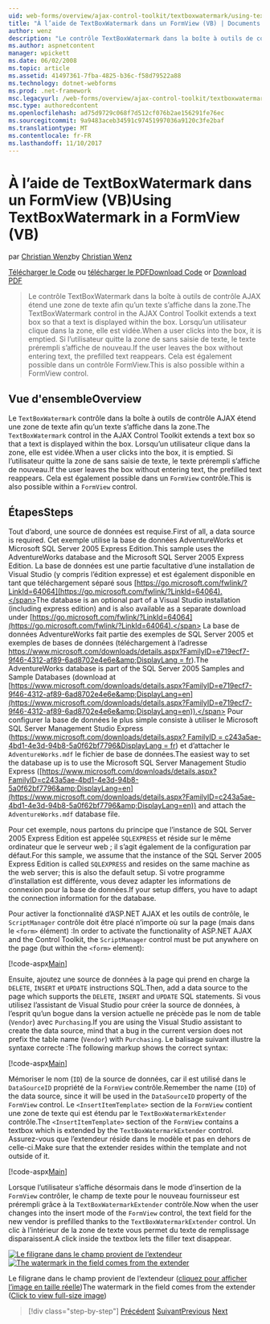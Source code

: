 ```yaml
---
uid: web-forms/overview/ajax-control-toolkit/textboxwatermark/using-textboxwatermark-in-a-formview-vb
title: "À l’aide de TextBoxWatermark dans un FormView (VB) | Documents Microsoft"
author: wenz
description: "Le contrôle TextBoxWatermark dans la boîte à outils de contrôle AJAX étend une zone de texte afin qu’un texte s’affiche dans la zone. Lorsqu’un utilisateur clique dans la zone, il vous..."
ms.author: aspnetcontent
manager: wpickett
ms.date: 06/02/2008
ms.topic: article
ms.assetid: 41497361-7fba-4825-b36c-f58d79522a88
ms.technology: dotnet-webforms
ms.prod: .net-framework
msc.legacyurl: /web-forms/overview/ajax-control-toolkit/textboxwatermark/using-textboxwatermark-in-a-formview-vb
msc.type: authoredcontent
ms.openlocfilehash: ad75d9729c068f7d512cf076b2ae156291fe76ec
ms.sourcegitcommit: 9a9483aceb34591c97451997036a9120c3fe2baf
ms.translationtype: MT
ms.contentlocale: fr-FR
ms.lasthandoff: 11/10/2017
---
```

<a name="using-textboxwatermark-in-a-formview-vb"></a><span data-ttu-id="74480-104">À l’aide de TextBoxWatermark dans un FormView (VB)</span><span class="sxs-lookup"><span data-stu-id="74480-104">Using TextBoxWatermark in a FormView (VB)</span></span>
====================
<span data-ttu-id="74480-105">par [Christian Wenz](https://github.com/wenz)</span><span class="sxs-lookup"><span data-stu-id="74480-105">by [Christian Wenz](https://github.com/wenz)</span></span>

<span data-ttu-id="74480-106">[Télécharger le Code](http://download.microsoft.com/download/9/3/f/93f8daea-bebd-4821-833b-95205389c7d0/TextBoxWatermark1.vb.zip) ou [télécharger le PDF](http://download.microsoft.com/download/b/6/a/b6ae89ee-df69-4c87-9bfb-ad1eb2b23373/textboxwatermark1VB.pdf)</span><span class="sxs-lookup"><span data-stu-id="74480-106">[Download Code](http://download.microsoft.com/download/9/3/f/93f8daea-bebd-4821-833b-95205389c7d0/TextBoxWatermark1.vb.zip) or [Download PDF](http://download.microsoft.com/download/b/6/a/b6ae89ee-df69-4c87-9bfb-ad1eb2b23373/textboxwatermark1VB.pdf)</span></span>

> <span data-ttu-id="74480-107">Le contrôle TextBoxWatermark dans la boîte à outils de contrôle AJAX étend une zone de texte afin qu’un texte s’affiche dans la zone.</span><span class="sxs-lookup"><span data-stu-id="74480-107">The TextBoxWatermark control in the AJAX Control Toolkit extends a text box so that a text is displayed within the box.</span></span> <span data-ttu-id="74480-108">Lorsqu’un utilisateur clique dans la zone, elle est vidée.</span><span class="sxs-lookup"><span data-stu-id="74480-108">When a user clicks into the box, it is emptied.</span></span> <span data-ttu-id="74480-109">Si l’utilisateur quitte la zone de sans saisie de texte, le texte prérempli s’affiche de nouveau.</span><span class="sxs-lookup"><span data-stu-id="74480-109">If the user leaves the box without entering text, the prefilled text reappears.</span></span> <span data-ttu-id="74480-110">Cela est également possible dans un contrôle FormView.</span><span class="sxs-lookup"><span data-stu-id="74480-110">This is also possible within a FormView control.</span></span>


## <a name="overview"></a><span data-ttu-id="74480-111">Vue d'ensemble</span><span class="sxs-lookup"><span data-stu-id="74480-111">Overview</span></span>

<span data-ttu-id="74480-112">Le `TextBoxWatermark` contrôle dans la boîte à outils de contrôle AJAX étend une zone de texte afin qu’un texte s’affiche dans la zone.</span><span class="sxs-lookup"><span data-stu-id="74480-112">The `TextBoxWatermark` control in the AJAX Control Toolkit extends a text box so that a text is displayed within the box.</span></span> <span data-ttu-id="74480-113">Lorsqu’un utilisateur clique dans la zone, elle est vidée.</span><span class="sxs-lookup"><span data-stu-id="74480-113">When a user clicks into the box, it is emptied.</span></span> <span data-ttu-id="74480-114">Si l’utilisateur quitte la zone de sans saisie de texte, le texte prérempli s’affiche de nouveau.</span><span class="sxs-lookup"><span data-stu-id="74480-114">If the user leaves the box without entering text, the prefilled text reappears.</span></span> <span data-ttu-id="74480-115">Cela est également possible dans un `FormView` contrôle.</span><span class="sxs-lookup"><span data-stu-id="74480-115">This is also possible within a `FormView` control.</span></span>

## <a name="steps"></a><span data-ttu-id="74480-116">Étapes</span><span class="sxs-lookup"><span data-stu-id="74480-116">Steps</span></span>

<span data-ttu-id="74480-117">Tout d’abord, une source de données est requise.</span><span class="sxs-lookup"><span data-stu-id="74480-117">First of all, a data source is required.</span></span> <span data-ttu-id="74480-118">Cet exemple utilise la base de données AdventureWorks et Microsoft SQL Server 2005 Express Edition.</span><span class="sxs-lookup"><span data-stu-id="74480-118">This sample uses the AdventureWorks database and the Microsoft SQL Server 2005 Express Edition.</span></span> <span data-ttu-id="74480-119">La base de données est une partie facultative d’une installation de Visual Studio (y compris l’édition expresse) et est également disponible en tant que téléchargement séparé sous [https://go.microsoft.com/fwlink/?LinkId=64064](https://go.microsoft.com/fwlink/?LinkId=64064).</span><span class="sxs-lookup"><span data-stu-id="74480-119">The database is an optional part of a Visual Studio installation (including express edition) and is also available as a separate download under [https://go.microsoft.com/fwlink/?LinkId=64064](https://go.microsoft.com/fwlink/?LinkId=64064).</span></span> <span data-ttu-id="74480-120">La base de données AdventureWorks fait partie des exemples de SQL Server 2005 et exemples de bases de données (téléchargement à l’adresse [https://www.microsoft.com/downloads/details.aspx?FamilyID=e719ecf7-9f46-4312-af89-6ad8702e4e6e&amp;DisplayLang = fr](https://www.microsoft.com/downloads/details.aspx?FamilyID=e719ecf7-9f46-4312-af89-6ad8702e4e6e&amp;DisplayLang=en)).</span><span class="sxs-lookup"><span data-stu-id="74480-120">The AdventureWorks database is part of the SQL Server 2005 Samples and Sample Databases (download at [https://www.microsoft.com/downloads/details.aspx?FamilyID=e719ecf7-9f46-4312-af89-6ad8702e4e6e&amp;DisplayLang=en](https://www.microsoft.com/downloads/details.aspx?FamilyID=e719ecf7-9f46-4312-af89-6ad8702e4e6e&amp;DisplayLang=en)).</span></span> <span data-ttu-id="74480-121">Pour configurer la base de données le plus simple consiste à utiliser le Microsoft SQL Server Management Studio Express ([https://www.microsoft.com/downloads/details.aspx? FamilyID = c243a5ae-4bd1-4e3d-94b8-5a0f62bf7796&amp;DisplayLang = fr](https://www.microsoft.com/downloads/details.aspx?FamilyID=c243a5ae-4bd1-4e3d-94b8-5a0f62bf7796&amp;DisplayLang=en)) et d’attacher le `AdventureWorks.mdf` le fichier de base de données.</span><span class="sxs-lookup"><span data-stu-id="74480-121">The easiest way to set the database up is to use the Microsoft SQL Server Management Studio Express ([https://www.microsoft.com/downloads/details.aspx?FamilyID=c243a5ae-4bd1-4e3d-94b8-5a0f62bf7796&amp;DisplayLang=en](https://www.microsoft.com/downloads/details.aspx?FamilyID=c243a5ae-4bd1-4e3d-94b8-5a0f62bf7796&amp;DisplayLang=en)) and attach the `AdventureWorks.mdf` database file.</span></span>

<span data-ttu-id="74480-122">Pour cet exemple, nous partons du principe que l’instance de SQL Server 2005 Express Edition est appelée `SQLEXPRESS` et réside sur le même ordinateur que le serveur web ; il s’agit également de la configuration par défaut.</span><span class="sxs-lookup"><span data-stu-id="74480-122">For this sample, we assume that the instance of the SQL Server 2005 Express Edition is called `SQLEXPRESS` and resides on the same machine as the web server; this is also the default setup.</span></span> <span data-ttu-id="74480-123">Si votre programme d’installation est différente, vous devez adapter les informations de connexion pour la base de données.</span><span class="sxs-lookup"><span data-stu-id="74480-123">If your setup differs, you have to adapt the connection information for the database.</span></span>

<span data-ttu-id="74480-124">Pour activer la fonctionnalité d’ASP.NET AJAX et les outils de contrôle, le `ScriptManager` contrôle doit être placé n’importe où sur la page (mais dans le `<form>` élément) :</span><span class="sxs-lookup"><span data-stu-id="74480-124">In order to activate the functionality of ASP.NET AJAX and the Control Toolkit, the `ScriptManager` control must be put anywhere on the page (but within the `<form>` element):</span></span>

[!code-aspx[Main](using-textboxwatermark-in-a-formview-vb/samples/sample1.aspx)]

<span data-ttu-id="74480-125">Ensuite, ajoutez une source de données à la page qui prend en charge la `DELETE`, `INSERT` et `UPDATE` instructions SQL.</span><span class="sxs-lookup"><span data-stu-id="74480-125">Then, add a data source to the page which supports the `DELETE`, `INSERT` and `UPDATE` SQL statements.</span></span> <span data-ttu-id="74480-126">Si vous utilisez l’assistant de Visual Studio pour créer la source de données, à l’esprit qu’un bogue dans la version actuelle ne précède pas le nom de table (`Vendor`) avec `Purchasing`.</span><span class="sxs-lookup"><span data-stu-id="74480-126">If you are using the Visual Studio assistant to create the data source, mind that a bug in the current version does not prefix the table name (`Vendor`) with `Purchasing`.</span></span> <span data-ttu-id="74480-127">Le balisage suivant illustre la syntaxe correcte :</span><span class="sxs-lookup"><span data-stu-id="74480-127">The following markup shows the correct syntax:</span></span>

[!code-aspx[Main](using-textboxwatermark-in-a-formview-vb/samples/sample2.aspx)]

<span data-ttu-id="74480-128">Mémoriser le nom (`ID`) de la source de données, car il est utilisé dans le `DataSourceID` propriété de la `FormView` contrôle.</span><span class="sxs-lookup"><span data-stu-id="74480-128">Remember the name (`ID`) of the data source, since it will be used in the `DataSourceID` property of the `FormView` control.</span></span> <span data-ttu-id="74480-129">Le `<InsertItemTemplate>` section de la `FormView` contient une zone de texte qui est étendu par le `TextBoxWatermarkExtender` contrôle.</span><span class="sxs-lookup"><span data-stu-id="74480-129">The `<InsertItemTemplate>` section of the `FormView` contains a textbox which is extended by the `TextBoxWatermarkExtender` control.</span></span> <span data-ttu-id="74480-130">Assurez-vous que l’extendeur réside dans le modèle et pas en dehors de celle-ci.</span><span class="sxs-lookup"><span data-stu-id="74480-130">Make sure that the extender resides within the template and not outside of it.</span></span>

[!code-aspx[Main](using-textboxwatermark-in-a-formview-vb/samples/sample3.aspx)]

<span data-ttu-id="74480-131">Lorsque l’utilisateur s’affiche désormais dans le mode d’insertion de la `FormView` contrôler, le champ de texte pour le nouveau fournisseur est prérempli grâce à la `TextBoxWatermarkExtender` contrôle.</span><span class="sxs-lookup"><span data-stu-id="74480-131">Now when the user changes into the insert mode of the `FormView` control, the text field for the new vendor is prefilled thanks to the `TextBoxWatermarkExtender` control.</span></span> <span data-ttu-id="74480-132">Un clic à l’intérieur de la zone de texte vous permet du texte de remplissage disparaissent.</span><span class="sxs-lookup"><span data-stu-id="74480-132">A click inside the textbox lets the filler text disappear.</span></span>


<span data-ttu-id="74480-133">[![Le filigrane dans le champ provient de l’extendeur](using-textboxwatermark-in-a-formview-vb/_static/image2.png)](using-textboxwatermark-in-a-formview-vb/_static/image1.png)</span><span class="sxs-lookup"><span data-stu-id="74480-133">[![The watermark in the field comes from the extender](using-textboxwatermark-in-a-formview-vb/_static/image2.png)](using-textboxwatermark-in-a-formview-vb/_static/image1.png)</span></span>

<span data-ttu-id="74480-134">Le filigrane dans le champ provient de l’extendeur ([cliquez pour afficher l’image en taille réelle](using-textboxwatermark-in-a-formview-vb/_static/image3.png))</span><span class="sxs-lookup"><span data-stu-id="74480-134">The watermark in the field comes from the extender ([Click to view full-size image](using-textboxwatermark-in-a-formview-vb/_static/image3.png))</span></span>

>[!div class="step-by-step"]
<span data-ttu-id="74480-135">[Précédent](using-textboxwatermark-with-validation-controls-cs.md)
[Suivant](using-textboxwatermark-with-validation-controls-vb.md)</span><span class="sxs-lookup"><span data-stu-id="74480-135">[Previous](using-textboxwatermark-with-validation-controls-cs.md)
[Next](using-textboxwatermark-with-validation-controls-vb.md)</span></span>
